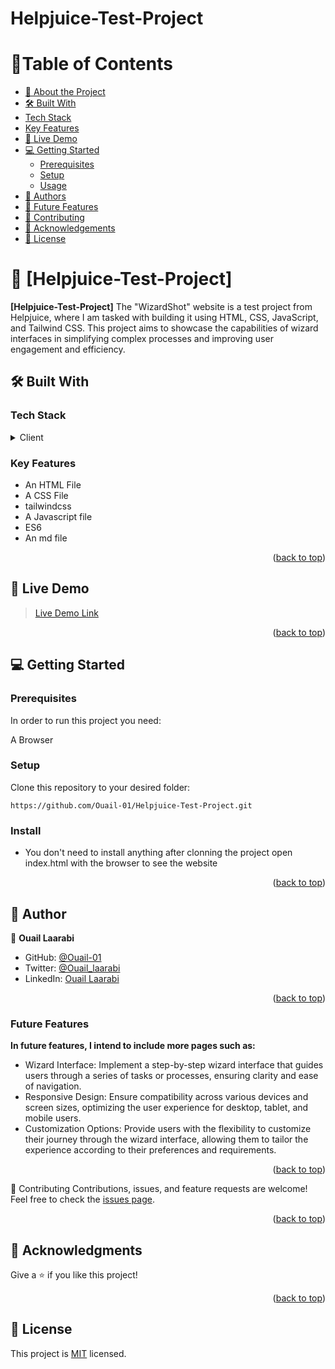 # Helpjuice-Test-Project

<a name="readme-top"></a>

# 📗Table of Contents

- [📖 About the Project](#about-project)
- [🛠 Built With](#built-with)
- [Tech Stack](#tech-stack)
- [Key Features](#key-features)
- [🚀 Live Demo](#live-demo)
- [💻 Getting Started](#getting-started)
  - [Prerequisites](#prerequisites)
  - [Setup](#setup)
  - [Usage](#usage)
- [👥 Authors](#authors)
- [👥 Future Features](#future-features)
- [🤝 Contributing](#contributing)
- [🙏 Acknowledgements](#acknowledgements)
- [📝 License](#license)

<!-- PROJECT DESCRIPTION -->

# 📖 [Helpjuice-Test-Project] <a name="about-project"></a>

**[Helpjuice-Test-Project]** The "WizardShot" website is a test project from Helpjuice, where I am tasked with building it using HTML, CSS, JavaScript, and Tailwind CSS. This project aims to showcase the capabilities of wizard interfaces in simplifying complex processes and improving user engagement and efficiency.

## 🛠 Built With <a name="built-with"></a>

### Tech Stack <a name="tech-stack"></a>

<details>
  <summary>Client</summary>
  <ul>
    <li>HTML</li>
    <li>CSS</li>
    <li>TailwindCss</li>
    <li>JavaScript</li>
  </ul>
</details>

### Key Features <a name="key-features"></a>

- An HTML File
- A CSS File
- tailwindcss
- A Javascript file
- ES6
- An md file

<p align="right">(<a href="#readme-top">back to top</a>)</p>

<!-- LIVE DEMO -->

## 🚀 Live Demo <a name="live-demo"></a>

> [Live Demo Link]()

<p align="right">(<a href="#readme-top">back to top</a>)</p>

## 💻 Getting Started <a name="getting-started"></a>

### Prerequisites

In order to run this project you need:

A Browser

### Setup

Clone this repository to your desired folder:

`https://github.com/Ouail-01/Helpjuice-Test-Project.git`

### Install

- You don't need to install anything after clonning the project open index.html with the browser to see the website

<p align="right">(<a href="#readme-top">back to top</a>)</p>

## 👥 Author <a name="authors"></a>

👤 **Ouail Laarabi**

- GitHub: [@Ouail-01](https://github.com/Ouail-01?tab=overview&from=2023-01-01&to=2023-01-02)
- Twitter: [@Ouail_laarabi](https://twitter.com/Ouail_Laarabi)
- LinkedIn: [Ouail Laarabi](https://www.linkedin.com/in/ouail-laarabi-53203b250/)

<p align="right">(<a href="#readme-top">back to top</a>)</p>

### Future Features <a name="future-features"></a>

**In future features, I intend to include more pages such as:**

- Wizard Interface: Implement a step-by-step wizard interface that guides users through a series of tasks or processes, ensuring clarity and ease of navigation.
- Responsive Design: Ensure compatibility across various devices and screen sizes, optimizing the user experience for desktop, tablet, and mobile users.
- Customization Options: Provide users with the flexibility to customize their journey through the wizard interface, allowing them to tailor the experience according to their preferences and requirements.

<p align="right">(<a href="#readme-top">back to top</a>)</p>

🤝 Contributing
Contributions, issues, and feature requests are welcome!
Feel free to check the [issues page](https://github.com/Ouail-01/Helpjuice-Test-Project/issues).

<p align="right"><p align="right">(<a href="#readme-top"><a href="#readme-top">back to top</a></a>)</p></p>

## 🙏 Acknowledgments <a name="acknowledgements"></a>

Give a ⭐️ if you like this project!

<p align="right">(<a href="#readme-top">back to top</a>)</p>

## 📝 License

This project is [MIT](./LICENSE) licensed.

